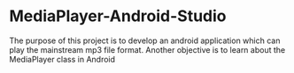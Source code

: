# MediaPlayer-Android-Studio
The purpose of this project is to develop an android application which can play the mainstream mp3 file format. Another objective is to learn about the MediaPlayer class in Android
